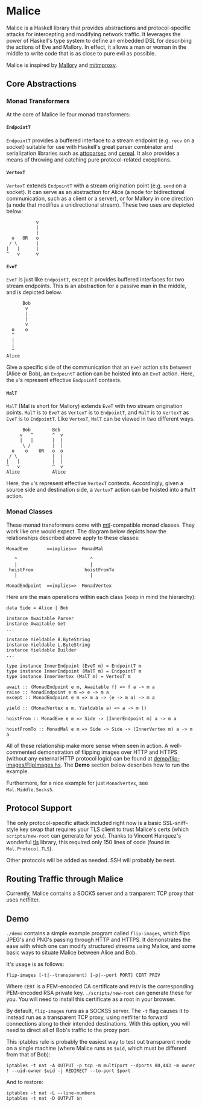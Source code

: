 Malice
======

Malice is a Haskell library that provides abstractions and protocol-specific attacks for intercepting and modifying network traffic. It leverages the power of Haskell's type system to define an embedded DSL for describing the actions of Eve and Mallory. In effect, it allows a man or woman in the middle to write code that is as close to pure evil as possible.

Malice is inspired by [Mallory](https://github.com/CarveSystems/mallory) and [mitmproxy](https://github.com/mitmproxy/mitmproxy).

## Core Abstractions

### Monad Transformers

At the core of Malice lie four monad transformers:

#### `EndpointT`

`EndpointT` provides a buffered interface to a stream endpoint (e.g. `recv` on a socket) suitable for use with Haskell's great parser combinator and serialization libraries such as [attoparsec](https://hackage.haskell.org/package/attoparsec) and [cereal](https://hackage.haskell.org/package/cereal-0.5.4.0).
It also provides a means of throwing and catching pure protocol-related exceptions.

#### `VertexT`

`VertexT` extends `EndpointT` with a stream origination point (e.g. `send` on a socket).
It can serve as an abstraction for Alice (a node for bidirectional communication, such as a client or a server), or for Mallory in one direction (a node that modifies a unidirectional stream).
These two uses are depicted below:

```
           v
           |
           |
  o   OR   o
 / \       |
|   |      |
^   v      v
```

#### `EveT`

`EveT` is just like `EndpointT`, except it provides buffered interfaces for two stream endpoints.
This is an abstraction for a passive man in the middle, and is depicted below.

```
      Bob
       v
       |
       |
       v
  o    o
  ^
  |
  |
  ^
Alice
```

Give a specific side of the communication that an `EveT` action sits between (Alice or Bob), an `EndpointT` action can be hoisted into an `EveT` action.
Here, the `o`'s represent effective `EndpointT` contexts.

#### `MalT`

`MalT` (Mal is short for Mallory) extends `EveT` with two stream origination points.
`MalT` is to `EveT` as `VertexT` is to `EndpointT`, and `MalT` is to `VertexT` as `EveT` is to `EndpointT`.
Like `VertexT`, `MalT` can be viewed in two different ways.

```
      Bob        Bob
     v   ^       ^  v
     |   |       |  |
      \ /        |  |
  o    o    OR   o  o
 / \             |  |
|   |            |  |
^   v            ^  v
Alice            Alice
```

Here, the `o`'s represent effective `VertexT` contexts.
Accordingly, given a source side and destination side, a `VertexT` action can be hoisted into a `MalT` action.

### Monad Classes

These monad transformers come with [mtl](https://hackage.haskell.org/package/mtl)-compatible monad classes.
They work like one would expect.
The diagram below depicts how the relationships described above apply to these classes:

```
MonadEve       ==implies=>  MonadMal

   ^                           ^
   |                           |
 hoistFrom                   hoistFromTo
   |                           |

MonadEndpoint  ==implies=>  MonadVertex
```

Here are the main operations within each class (keep in mind the hierarchy):

```
data Side = Alice | Bob

instance Awaitable Parser
instance Awaitable Get
...

instance Yieldable B.ByteString
instance Yieldable L.ByteString
instance Yieldable Builder
...

type instance InnerEndpoint (EveT m) = EndpointT m
type instance InnerEndpoint (MalT m) = EndpointT m
type instance InnerVertex (MalT m) = VertexT m

await :: (MonadEndpoint e m, Awaitable f) => f a -> m a
raise :: MonadEndpoint e m => e -> m a
except :: MonadEndpoint e m => m a -> (e -> m a) -> m a

yield :: (MonadVertex e m, Yieldable a) => a -> m ()

hoistFrom :: MonadEve e m => Side -> (InnerEndpoint m) a -> m a

hoistFromTo :: MonadMal e m => Side -> Side -> (InnerVertex m) a -> m a
```

All of these relationship make more sense when seen in action.
A well-commented demonstration of flipping images over HTTP and HTTPS (without any external HTTP protocol logic) can be found at [demo/flip-images/FlipImages.hs](demo/flip-images/FlipImages.hs). The **Demo** section below describes how to run the example.

Furthermore, for a nice example for just `MonadVertex`, see `Mal.Middle.Socks5`.

## Protocol Support

The only protocol-specific attack included right now is a basic SSL-sniff-style key swap that requires your TLS client to trust Malice's certs (which `scripts/new-root` can generate for you).
Thanks to Vincent Hanquez's wonderful [tls](https://hackage.haskell.org/package/tls) library, this required only 150 lines of code (found in `Mal.Protocol.TLS`).

Other protocols will be added as needed. SSH will probably be next.

## Routing Traffic through Malice

Currently, Malice contains a SOCK5 server and a tranparent TCP proxy that uses netfilter.

## Demo

`./demo` contains a simple example program called `flip-images`, which flips JPEG's and PNG's passing through HTTP and HTTPS.
It demonstrates the ease with which one can modify structured streams using Malice, and some basic ways to situate Malice between Alice and Bob.

It's usage is as follows:

```
flip-images [-t|--transparent] [-p|--port PORT] CERT PRIV
```

Where `CERT` is a PEM-encoded CA certificate and `PRIV` is the corresponding PEM-encoded RSA private key.
`./scripts/new-root` can generate these for you.
You will need to install this certificate as a root in your browser.

By default, `flip-images` runs as a SOCKS5 server.
The `-t` flag causes it to instead run as a transparent TCP proxy, using netfilter to forward connections along to their intended destinations.
With this option, you will need to direct all of Bob's traffic to the proxy port.

This iptables rule is probably the easiest way to test out transparent mode on a single machine (where Malice runs as `$uid`, which must be different from that of Bob):

```
iptables -t nat -A OUTPUT -p tcp -m multiport --dports 80,443 -m owner ! --uid-owner $uid -j REDIRECT --to-port $port
```

And to restore:

```
iptables -t nat -L --line-numbers
iptables -t nat -D OUTPUT $n
```
